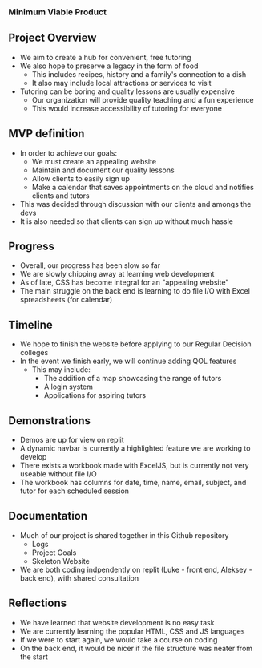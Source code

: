 ### Minimum Viable Product

## Project Overview
* We aim to create a hub for convenient, free tutoring
* We also hope to preserve a legacy in the form of food
  - This includes recipes, history and a family's connection to a dish
  - It also may include local attractions or services to visit
* Tutoring can be boring and quality lessons are usually expensive
  - Our organization will provide quality teaching and a fun experience
  - This would increase accessibility of tutoring for everyone

## MVP definition
* In order to achieve our goals:
  - We must create an appealing website
  - Maintain and document our quality lessons
  - Allow clients to easily sign up
  - Make a calendar that saves appointments on the cloud and notifies clients and tutors
* This was decided through discussion with our clients and amongs the devs
* It is also needed so that clients can sign up without much hassle

## Progress
* Overall, our progress has been slow so far
* We are slowly chipping away at learning web development
* As of late, CSS has become integral for an "appealing website"
* The main struggle on the back end is learning to do file I/O with Excel spreadsheets (for calendar)

## Timeline
* We hope to finish the website before applying to our Regular Decision colleges
* In the event we finish early, we will continue adding QOL features
  - This may include:
    - The addition of a map showcasing the range of tutors
    - A login system
    - Applications for aspiring tutors

## Demonstrations
* Demos are up for view on replit
* A dynamic navbar is currently a highlighted feature we are working to develop
* There exists a workbook made with ExcelJS, but is currently not very useable without file I/O
* The workbook has columns for date, time, name, email, subject, and tutor for each scheduled session

## Documentation
* Much of our project is shared together in this Github repository
  - Logs
  - Project Goals
  - Skeleton Website
* We are both coding indpendently on replit (Luke - front end, Aleksey - back end), with shared consultation

## Reflections
* We have learned that website development is no easy task
* We are currently learning the popular HTML, CSS and JS languages
* If we were to start again, we would take a course on coding
* On the back end, it would be nicer if the file structure was neater from the start
